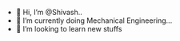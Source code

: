 - 👋 Hi, I’m @Shivash..
- 🌱 I’m currently doing Mechanical Engineering...
- 💞️ I’m looking to learn new stuffs



<!---
Shivashvenkataramani/Shivashvenkataramani is a ✨ special ✨ repository because its `README.md` (this file) appears on your GitHub profile.
You can click the Preview link to take a look at your changes.
--->
